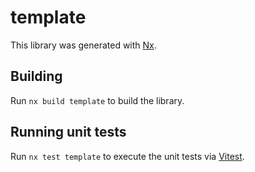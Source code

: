 # template

This library was generated with [Nx](https://nx.dev).

## Building

Run `nx build template` to build the library.

## Running unit tests

Run `nx test template` to execute the unit tests via [Vitest](https://vitest.dev/).
